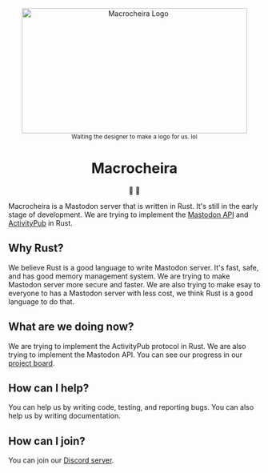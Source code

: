 <div align="center">

<img src="https://proxy.search.aosus.org/?mortyurl=https%3A%2F%2Flive.staticflickr.com%2F3728%2F12697514854_61881cc219_b.jpg&mortyhash=fa06c6142de87cc0f0fc51c576bdee64f677f30c0f9d1aec4bed50386eb912c2" alt="Macrocheira Logo" height="250" width="450">
<br>
<sup>Waiting the designer to make a logo for us. lol</sup> 

# Macrocheira
🦀 🚀
</div>

Macrocheira is a Mastodon server that is written in Rust. It's still in the early stage of development. We are trying to implement the [Mastodon API](https://docs.joinmastodon.org/api/) and [ActivityPub](https://www.w3.org/TR/activitypub/) in Rust.

## Why Rust?
We believe Rust is a good language to write Mastodon server. It's fast, safe, and has good memory management system. We are trying to make Mastodon server more secure and faster. We are also trying to make esay to everyone to has a Mastodon server with less cost, we think Rust is a good language to do that.

## What are we doing now?
We are trying to implement the ActivityPub protocol in Rust. We are also trying to implement the Mastodon API. You can see our progress in our [project board].

## How can I help?
You can help us by writing code, testing, and reporting bugs. You can also help us by writing documentation.

## How can I join?
You can join our [Discord server].

[Discord server]: https://discord.gg/2YJCkR49
[project board]: https://github.com/orgs/Macrocheira-Social/projects/1